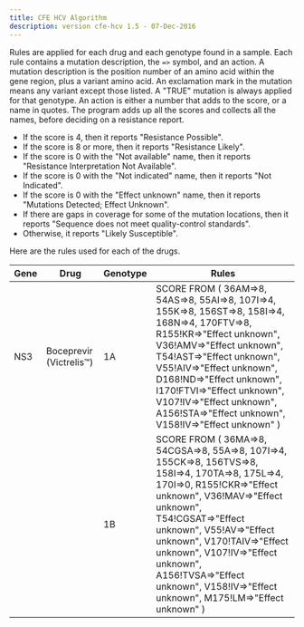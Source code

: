 ```yaml
---
title: CFE HCV Algorithm
description: version cfe-hcv 1.5 - 07-Dec-2016
---
```


Rules are applied for each drug and each genotype found in a sample. Each rule
contains a mutation description, the `=>` symbol, and an action. A mutation
description is the position number of an amino acid within the gene region,
plus a variant amino acid. An exclamation mark in the mutation means any
variant except those listed. A "TRUE" mutation is always applied for that
genotype. An action is either a number that adds to the score, or a name in
quotes. The program adds up all the scores and collects all the names, before
deciding on a resistance report.

* If the score is 4, then it reports "Resistance Possible".
* If the score is 8 or more, then it reports "Resistance Likely".
* If the score is 0 with the "Not available" name, then it reports "Resistance
    Interpretation Not Available".
* If the score is 0 with the "Not indicated" name, then it reports
    "Not Indicated".
* If the score is 0 with the "Effect unknown" name, then it reports "Mutations
    Detected; Effect Unknown".
* If there are gaps in coverage for some of the mutation locations, then it
    reports "Sequence does not meet quality-control standards".
* Otherwise, it reports "Likely Susceptible".

Here are the rules used for each of the drugs.

| Gene | Drug | Genotype | Rules |
|------|------|----------|-------|
| NS3  | Boceprevir (Victrelis™)                                   | 1A | SCORE FROM ( 36AM=>8, 54AS=>8, 55AI=>8, 107I=>4, 155K=>8, 156ST=>8, 158I=>4, 168N=>4, 170FTV=>8, R155!KR=>"Effect unknown", V36!AMV=>"Effect unknown", T54!AST=>"Effect unknown", V55!AIV=>"Effect unknown", D168!ND=>"Effect unknown", I170!FTVI=>"Effect unknown", V107!IV=>"Effect unknown", A156!STA=>"Effect unknown", V158!IV=>"Effect unknown" ) |
|      |                                                           | 1B | SCORE FROM ( 36MA=>8, 54CGSA=>8, 55A=>8, 107I=>4, 155CK=>8, 156TVS=>8, 158I=>4, 170TA=>8, 175L=>4, 170I=>0, R155!CKR=>"Effect unknown", V36!MAV=>"Effect unknown", T54!CGSAT=>"Effect unknown", V55!AV=>"Effect unknown", V170!TAIV=>"Effect unknown", V107!IV=>"Effect unknown", A156!TVSA=>"Effect unknown", V158!IV=>"Effect unknown", M175!LM=>"Effect unknown" ) |
